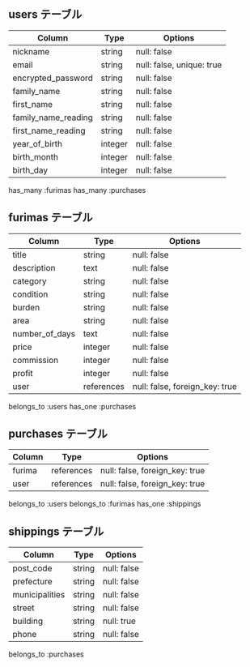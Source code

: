 ## users テーブル

| Column              | Type          | Options                        |
|---------------------|---------------|--------------------------------|
| nickname            | string        | null: false                    |
| email               | string        | null: false, unique: true      |
| encrypted_password  | string        | null: false                    |
| family_name         | string        | null: false                    |
| first_name          | string        | null: false                    |
| family_name_reading | string        | null: false                    |
| first_name_reading  | string        | null: false                    |
| year_of_birth       | integer       | null: false                    |
| birth_month         | integer       | null: false                    |
| birth_day           | integer       | null: false                    |

has_many :furimas
has_many :purchases

## furimas テーブル

| Column              | Type          | Options                        |
|---------------------|---------------|--------------------------------|
| title               | string        | null: false                    |
| description         | text          | null: false                    |
| category            | string        | null: false                    |
| condition           | string        | null: false                    |
| burden              | string        | null: false                    |
| area                | string        | null: false                    |
| number_of_days      | text          | null: false                    |
| price               | integer       | null: false                    |
| commission          | integer       | null: false                    |
| profit              | integer       | null: false                    |
| user                | references    | null: false, foreign_key: true |

belongs_to :users
has_one :purchases

## purchases テーブル

| Column              | Type          | Options                        |
|---------------------|---------------|--------------------------------|
| furima              | references    | null: false, foreign_key: true |
| user                | references    | null: false, foreign_key: true |

belongs_to :users
belongs_to :furimas
has_one :shippings

## shippings テーブル

| Column              | Type          | Options                        |
|---------------------|---------------|--------------------------------|
| post_code           | string        | null: false                    |
| prefecture          | string        | null: false                    |
| municipalities      | string        | null: false                    |
| street              | string        | null: false                    |
| building            | string        | null: true                     |
| phone               | string        | null: false                    |

belongs_to :purchases